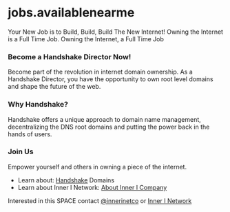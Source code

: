 # jobs.availablenearme
Your New Job is to Build, Build, Build The New Internet! Owning the Internet is a Full Time Job. 
Owning the Internet, a Full Time Job
<head>
<!-- Google tag (gtag.js) -->
<script async src="https://www.googletagmanager.com/gtag/js?id=G-XJF8Z043FY"></script>
<script>
  window.dataLayer = window.dataLayer || [];
  function gtag(){dataLayer.push(arguments);}
  gtag('js', new Date());

  gtag('config', 'G-XJF8Z043FY');
</script>
</head>
<h3>Become a Handshake Director Now!</h3>
</hgroup>
<p>Become part of the revolution in internet domain ownership. As a Handshake Director, you have the opportunity to own root level domains and shape the future of the web.</p>
                
<h3>Why Handshake?</h3>
<p>Handshake offers a unique approach to domain name management, decentralizing the DNS root domains and putting the power back in the hands of users.</p>
<h3>Join Us</h3>
<p>Empower yourself and others in owning a piece of the internet.</p>
</section>

- Learn about: [Handshake](https://handshake.org) Domains
- Learn about Inner I Network: [About Inner I Company](https://innerinetcompany.com/about/)


Interested in this SPACE contact [@innerinetco](https://twitter.com/innerinetco) or [Inner I Network](https://innerinetwork.hns.to/)
